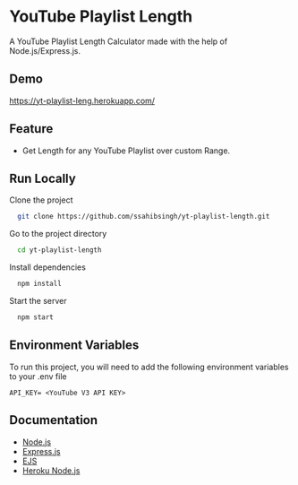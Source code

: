 
# YouTube Playlist Length
A YouTube Playlist Length Calculator made with the help of Node.js/Express.js.
## Demo
https://yt-playlist-leng.herokuapp.com/

## Feature
- Get Length for any YouTube Playlist over custom Range.

## Run Locally

Clone the project

```bash
  git clone https://github.com/ssahibsingh/yt-playlist-length.git
```

Go to the project directory

```bash
  cd yt-playlist-length
```

Install dependencies

```bash
  npm install
```

Start the server

```bash
  npm start
```


## Environment Variables

To run this project, you will need to add the following environment variables to your .env file

`API_KEY= <YouTube V3 API KEY>`



## Documentation

- [Node.js](https://nodejs.org/en/docs/) 
- [Express.js](https://expressjs.com/)
- [EJS](https://ejs.co/#docs)
- [Heroku Node.js](https://devcenter.heroku.com/categories/nodejs-support)

